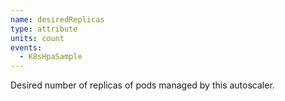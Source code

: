```yaml
---
name: desiredReplicas
type: attribute
units: count
events:
  - K8sHpaSample
---
```


Desired number of replicas of pods managed by this autoscaler.